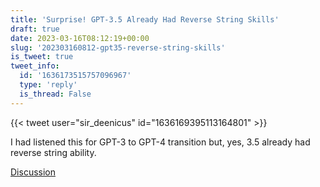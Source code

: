 ```yaml
---
title: 'Surprise! GPT-3.5 Already Had Reverse String Skills'
draft: true
date: 2023-03-16T08:12:19+00:00
slug: '202303160812-gpt35-reverse-string-skills'
is_tweet: true
tweet_info:
  id: '1636173515757096967'
  type: 'reply'
  is_thread: False
---
```




{{< tweet user="sir_deenicus" id="1636169395113164801" >}}

I had listened this for GPT-3 to GPT-4 transition but, yes, 3.5 already had reverse string ability.

[Discussion](https://x.com/sytelus/status/1636173515757096967)
